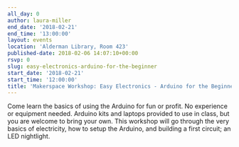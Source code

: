 ```yaml
---
all_day: 0
author: laura-miller
end_date: '2018-02-21'
end_time: '13:00:00'
layout: events
location: 'Alderman Library, Room 423'
published-date: 2018-02-06 14:07:10+00:00
rsvp: 0
slug: easy-electronics-arduino-for-the-beginner
start_date: '2018-02-21'
start_time: '12:00:00'
title: 'Makerspace Workshop: Easy Electronics - Arduino for the Beginner'
---
```


Come learn the basics of using the Arduino for fun or profit. No experience or equipment needed. Arduino kits and laptops provided to use in class, but you are welcome to bring your own. This workshop will go through the very basics of electricity, how to setup the Arduino, and building a first circuit; an LED nightlight.

